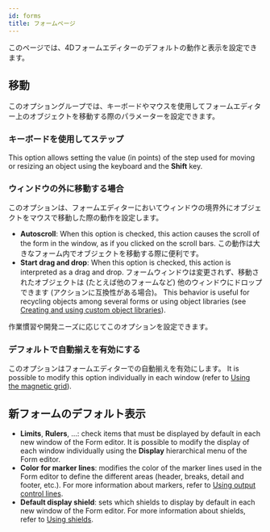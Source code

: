 ```yaml
---
id: forms
title: フォームページ
---
```


このページでは、4Dフォームエディターのデフォルトの動作と表示を設定できます。

## 移動

このオプショングループでは、キーボードやマウスを使用してフォームエディター上のオブジェクトを移動する際のパラメーターを設定できます。

### キーボードを使用してステップ

This option allows setting the value (in points) of the step used for moving or resizing an object using the keyboard and the **Shift** key.

### ウィンドウの外に移動する場合

このオプションは、フォームエディターにおいてウィンドウの境界外にオブジェクトをマウスで移動した際の動作を設定します。

- **Autoscroll**: When this option is checked, this action causes the scroll of the form in the window, as if you clicked on the scroll bars. この動作は大きなフォーム内でオブジェクトを移動する際に便利です。
- **Start drag and drop**: When this option is checked, this action is interpreted as a drag and drop. フォームウィンドウは変更されず、移動されたオブジェクトは (たとえば他のフォームなど) 他のウィンドウにドロップできます (アクションに互換性がある場合)。 This behavior is useful for recycling objects among several forms or using object libraries (see [Creating and using custom object libraries](FormEditor/objectLibrary.md#creating-and-using-custom-object-libraries)).

作業慣習や開発ニーズに応じてこのオプションを設定できます。

### デフォルトで自動揃えを有効にする

このオプションはフォームエディターでの自動揃えを有効にします。 It is possible to modify this option individually in each window (refer to [Using the magnetic grid](FormEditor/formEditor.md#using-the-magnetic-grid)).

## 新フォームのデフォルト表示

- **Limits**, **Rulers**, ...: check items that must be displayed by default in each new window of the Form editor. It is possible to modify the display of each window individually using the **Display** hierarchical menu of the Form editor.
- **Color for marker lines**: modifies the color of the marker lines used in the Form editor to define the different areas (header, breaks, detail and footer, etc.). For more information about markers, refer to [Using output control lines](https://doc.4d.com/4Dv18R6/4D/18-R6/Using-output-control-lines.300-5217678.en.html).
- **Default display shield**: sets which shields to display by default in each new window of the Form editor. For more information about shields, refer to [Using shields](FormEditor/formEditor.md#using-shields).
